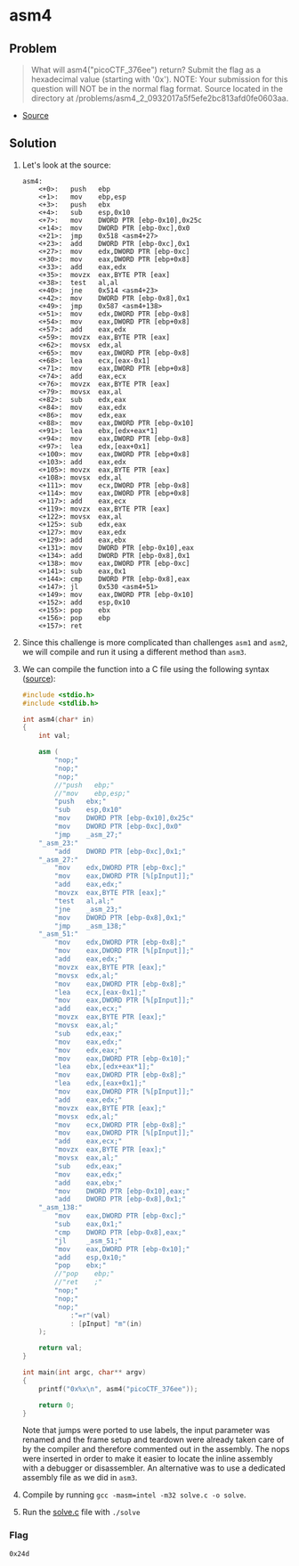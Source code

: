 # asm4

## Problem

> What will asm4("picoCTF_376ee") return? Submit the flag as a hexadecimal value (starting with '0x'). NOTE: Your submission for this question will NOT be in the normal flag format. Source located in the directory at /problems/asm4_2_0932017a5f5efe2bc813afd0fe0603aa.

* [Source](./test.S)

## Solution

1. Let's look at the source:

    ```assembly
    asm4:
        <+0>:	push   ebp
        <+1>:	mov    ebp,esp
        <+3>:	push   ebx
        <+4>:	sub    esp,0x10
        <+7>:	mov    DWORD PTR [ebp-0x10],0x25c
        <+14>:	mov    DWORD PTR [ebp-0xc],0x0
        <+21>:	jmp    0x518 <asm4+27>
        <+23>:	add    DWORD PTR [ebp-0xc],0x1
        <+27>:	mov    edx,DWORD PTR [ebp-0xc]
        <+30>:	mov    eax,DWORD PTR [ebp+0x8]
        <+33>:	add    eax,edx
        <+35>:	movzx  eax,BYTE PTR [eax]
        <+38>:	test   al,al
        <+40>:	jne    0x514 <asm4+23>
        <+42>:	mov    DWORD PTR [ebp-0x8],0x1
        <+49>:	jmp    0x587 <asm4+138>
        <+51>:	mov    edx,DWORD PTR [ebp-0x8]
        <+54>:	mov    eax,DWORD PTR [ebp+0x8]
        <+57>:	add    eax,edx
        <+59>:	movzx  eax,BYTE PTR [eax]
        <+62>:	movsx  edx,al
        <+65>:	mov    eax,DWORD PTR [ebp-0x8]
        <+68>:	lea    ecx,[eax-0x1]
        <+71>:	mov    eax,DWORD PTR [ebp+0x8]
        <+74>:	add    eax,ecx
        <+76>:	movzx  eax,BYTE PTR [eax]
        <+79>:	movsx  eax,al
        <+82>:	sub    edx,eax
        <+84>:	mov    eax,edx
        <+86>:	mov    edx,eax
        <+88>:	mov    eax,DWORD PTR [ebp-0x10]
        <+91>:	lea    ebx,[edx+eax*1]
        <+94>:	mov    eax,DWORD PTR [ebp-0x8]
        <+97>:	lea    edx,[eax+0x1]
        <+100>:	mov    eax,DWORD PTR [ebp+0x8]
        <+103>:	add    eax,edx
        <+105>:	movzx  eax,BYTE PTR [eax]
        <+108>:	movsx  edx,al
        <+111>:	mov    ecx,DWORD PTR [ebp-0x8]
        <+114>:	mov    eax,DWORD PTR [ebp+0x8]
        <+117>:	add    eax,ecx
        <+119>:	movzx  eax,BYTE PTR [eax]
        <+122>:	movsx  eax,al
        <+125>:	sub    edx,eax
        <+127>:	mov    eax,edx
        <+129>:	add    eax,ebx
        <+131>:	mov    DWORD PTR [ebp-0x10],eax
        <+134>:	add    DWORD PTR [ebp-0x8],0x1
        <+138>:	mov    eax,DWORD PTR [ebp-0xc]
        <+141>:	sub    eax,0x1
        <+144>:	cmp    DWORD PTR [ebp-0x8],eax
        <+147>:	jl     0x530 <asm4+51>
        <+149>:	mov    eax,DWORD PTR [ebp-0x10]
        <+152>:	add    esp,0x10
        <+155>:	pop    ebx
        <+156>:	pop    ebp
        <+157>:	ret
    ```

2. Since this challenge is more complicated than challenges `asm1` and `asm2`, we will compile and run it using a different method than `asm3`.
3. We can compile the function into a C file using the following syntax ([source](https://gcc.gnu.org/onlinedocs/gcc/Extended-Asm.html)):

    ```c++
    #include <stdio.h>
    #include <stdlib.h>

    int asm4(char* in)
    {
        int val;

        asm (
            "nop;"
            "nop;"
            "nop;"
            //"push   ebp;"
            //"mov    ebp,esp;"
            "push   ebx;"
            "sub    esp,0x10"
            "mov    DWORD PTR [ebp-0x10],0x25c"
            "mov    DWORD PTR [ebp-0xc],0x0"
            "jmp    _asm_27;"
        "_asm_23:"
            "add    DWORD PTR [ebp-0xc],0x1;"
        "_asm_27:"
            "mov    edx,DWORD PTR [ebp-0xc];"
            "mov    eax,DWORD PTR [%[pInput]];"
            "add    eax,edx;"
            "movzx  eax,BYTE PTR [eax];"
            "test   al,al;"
            "jne    _asm_23;"
            "mov    DWORD PTR [ebp-0x8],0x1;"
            "jmp    _asm_138;"
        "_asm_51:"
            "mov    edx,DWORD PTR [ebp-0x8];"
            "mov    eax,DWORD PTR [%[pInput]];"
            "add    eax,edx;"
            "movzx  eax,BYTE PTR [eax];"
            "movsx  edx,al;"
            "mov    eax,DWORD PTR [ebp-0x8];"
            "lea    ecx,[eax-0x1];"
            "mov    eax,DWORD PTR [%[pInput]];"
            "add    eax,ecx;"
            "movzx  eax,BYTE PTR [eax];"
            "movsx  eax,al;"
            "sub    edx,eax;"
            "mov    eax,edx;"
            "mov    edx,eax;"
            "mov    eax,DWORD PTR [ebp-0x10];"
            "lea    ebx,[edx+eax*1];"
            "mov    eax,DWORD PTR [ebp-0x8];"
            "lea    edx,[eax+0x1];"
            "mov    eax,DWORD PTR [%[pInput]];"
            "add    eax,edx;"
            "movzx  eax,BYTE PTR [eax];"
            "movsx  edx,al;"
            "mov    ecx,DWORD PTR [ebp-0x8];"
            "mov    eax,DWORD PTR [%[pInput]];"
            "add    eax,ecx;"
            "movzx  eax,BYTE PTR [eax];"
            "movsx  eax,al;"
            "sub    edx,eax;"
            "mov    eax,edx;"
            "add    eax,ebx;"
            "mov    DWORD PTR [ebp-0x10],eax;"
            "add    DWORD PTR [ebp-0x8],0x1;"
        "_asm_138:"
            "mov    eax,DWORD PTR [ebp-0xc];"
            "sub    eax,0x1;"
            "cmp    DWORD PTR [ebp-0x8],eax;"
            "jl     _asm_51;"
            "mov    eax,DWORD PTR [ebp-0x10];"
            "add    esp,0x10;"
            "pop    ebx;"
            //"pop    ebp;"
            //"ret    ;"
            "nop;"
            "nop;"
            "nop;"
                :"=r"(val)
                : [pInput] "m"(in)
        );

        return val;
    }

    int main(int argc, char** argv)
    {
        printf("0x%x\n", asm4("picoCTF_376ee"));

        return 0;
    }
    ```

    Note that jumps were ported to use labels, the input parameter was renamed and the frame setup and teardown were already taken care of by the compiler and therefore commented out in the assembly. The nops were inserted in order to make it easier to locate the inline assembly with a debugger or disassembler. An alternative was to use a dedicated assembly file as we did in `asm3`.

4. Compile by running `gcc -masm=intel -m32 solve.c -o solve`.
5. Run the [solve.c](solve.c) file with `./solve`

### Flag

`0x24d`

